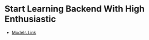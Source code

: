 # Start Learning Backend With High Enthusiastic
- [Models Link](https://stackblitzstartersrrdi9h-qopd--3010--216f7361.local-credentialless.webcontainer.io)